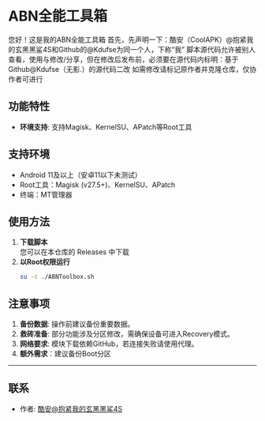 # ABN全能工具箱
您好！这是我的ABN全能工具箱
首先，先声明一下：酷安（CoolAPK）@抱紧我的玄黑黑鲨4S和Github的@Kdufse为同一个人，下称“我”
脚本源代码允许被别人查看，使用与修改/分享，但在修改后发布前，必须要在源代码内标明：基于 Github@Kdufse（无影.）的源代码二改
如需修改请标记原作者并克隆仓库，仅协作者可进行
## 功能特性
- **环境支持**: 支持Magisk、KernelSU、APatch等Root工具

## 支持环境
- Android 11及以上（安卓11以下未测试）
- Root工具：Magisk (v27.5+)、KernelSU、APatch
- 终端：MT管理器
## 使用方法
1. **下载脚本**  
   您可以在本仓库的 Releases 中下载
2. **以Root权限运行**  
   ```bash
   su -c ./ABNToolbox.sh
   ```

## 注意事项
1. **备份数据**: 操作前建议备份重要数据。
2. **救砖准备**: 部分功能涉及分区修改，需确保设备可进入Recovery模式。
3. **网络要求**: 模块下载依赖GitHub，若连接失败请使用代理。
4. **额外需求**：建议备份Boot分区

---

## 联系
- 作者: [酷安@抱紧我的玄黑黑鲨4S](http://www.coolapk.com/u/30424290)

